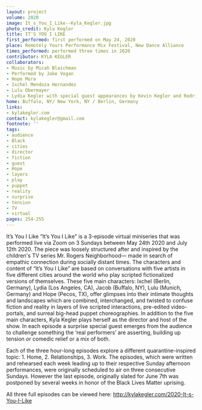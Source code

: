 ```yaml
---
layout: project
volume: 2020
image: It_s_You_I_Like--Kyla_Kegler.jpg
photo_credit: Kyla Kegler
title: IT'S YOU I LIKE
first_performed: first performed on May 24, 2020
place: Remotely Yours Performance Mix Festival, New Dance Alliance
times_performed: performed three times in 2020
contributor: KYLA KEGLER
collaborators:
- Music by Micah Blaichman
- Performed by Jake Vogan
- Hope Mora
- Ixchel Mendoza Hernandez
- Lulu Obermayer
- Lydia Kegler with special guest appearances by Kevin Kegler and Rodrigo Garcia Alves
home: Buffalo, NY/ New York, NY / Berlin, Germany
links:
- kylakegler.com
contact: kylakegler@gmail.com
footnote: ''
tags:
- audience
- Black
- cities
- director
- fiction
- guest
- Hope
- layers
- play
- puppet
- reality
- surprise
- tension
- TV
- virtual
pages: 254-255
---
```


It’s You I Like 
“It’s You I Like” is a 3-episode virtual miniseries that was performed live via Zoom on 3 Sundays between May 24th 2020 and July 12th 2020. The piece was loosely structured after and inspired by the children's TV series Mr. Rogers Neighborhood— made in search of empathic connection during socially distant times. The characters and content of “It’s You I Like” are based on conversations with five artists in five different cities around the world who play scripted fictionalized versions of themselves. These five main characters: Ixchel (Berlin, Germany), Lydia (Los Angeles, CA), Jacob (Buffalo, NY), Lulu (Munich, Germany) and Hope (Pecos, TX), offer glimpses into their intimate thoughts and landscapes which are combined, interchanged, and twisted to confuse fiction and reality in layers of live scripted interactions, pre-edited video-portals, and surreal big-head puppet choreographies. In addition to the five main characters, Kyla Kegler plays herself as the director and host of the show. In each episode a surprise special guest emerges from the audience to challenge something the ‘real performers’ are asserting, building up tension or comedic relief or a mix of both. 

Each of the three hour-long episodes explore a different quarantine-inspired topic: 1. Home, 2. Relationships, 3. Work. The episodes, which were written and rehearsed each week leading up to their respective Sunday afternoon performances, were originally scheduled to air on three consecutive Sundays. However the last episode, originally slated for June 7th was postponed by several weeks in honor of the Black Lives Matter uprising. 

All three full episodes can be viewed here: http://kylakegler.com/2020-It-s-You-I-Like
